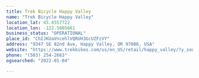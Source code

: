 ```yaml
---
title: Trek Bicycle Happy Valley
name: "Trek Bicycle Happy Valley"
location_lat: 45.4557722
location_lon: -122.5805661
business_status: "OPERATIONAL"
place_id: "ChIJKUaVncehlVQRUH3GcUZFzVY"
address: "9347 SE 82nd Ave, Happy Valley, OR 97086, USA"
website: "https://www.trekbikes.com/us/en_US/retail/happy_valley/?y_source=1_MjI1NTk2OTMtNzE1LWxvY2F0aW9uLndlYnNpdGU%3D"
phone: "(503) 254-2663"
ogsearched: "2022-01-04"

---
```

